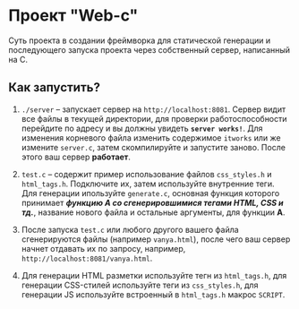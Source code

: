# Проект "Web-c"

Суть проекта в создании фреймворка для статической генерации и последующего запуска проекта через собственный сервер, написанный на C.

## Как запустить?

1. `./server` – запускает сервер на `http://localhost:8081`. Сервер видит все файлы в текущей директории, для проверки работоспособности перейдите по адресу и вы должны увидеть <b>`server works!`</b>. Для изменения корневого файла изменить содержимое `itworks` или же измените `server.c`, затем скомпилируйте и запустите заново. После этого ваш сервер <b>работает</b>.

2. `test.c` – содержит пример использование файлов `css_styles.h` и `html_tags.h`. Подключите их, затем используйте внутренние теги. Для генерации ипользуйте `generate.c`, основная функция которого принимает _<b>функцию A со сгенерировшимися тегами HTML, CSS и тд.</b>_, название нового файла и остальные аргументы, для функции <b>A</b>.

3. После запуска `test.c` или любого другого вашего файла сгенерируются файлы (например `vanya.html`), после чего ваш сервер начнет отдавать их по запросу, например, `http://localhost:8081/vanya.html`.

4. Для генерации HTML разметки используйте тегн из `html_tags.h`, для генерации CSS-стилей используйте теги из `css_styles.h`, для генерации JS используйте встроенный в `html_tags.h` макрос `SCRIPT`.
